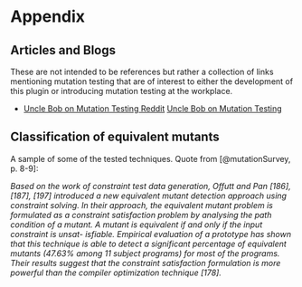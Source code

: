 # Appendix 

## Articles and Blogs

These are not intended to be references but rather a collection of links mentioning mutation testing that are of interest to either the development of this plugin or introducing mutation testing at the workplace.

 * [Uncle Bob on Mutation Testing Reddit](https://www.reddit.com/r/programming/comments/4nlstd/mutation_testing_clean_coder_blog/)
   [Uncle Bob on Mutation Testing](http://blog.cleancoder.com/uncle-bob/2016/06/10/MutationTesting.html)

## Classification of equivalent mutants

A sample of some of the tested techniques.
Quote from [@mutationSurvey, p. 8-9]:

*Based on the work of constraint test data generation, Offutt and Pan [186],
[187], [197] introduced a new equivalent mutant detection approach using
constraint solving. In their approach, the equivalent mutant problem is
formulated as a constraint satisfaction problem by analysing the path condition
of a mutant. A mutant is equivalent if and only if the input constraint is
unsat- isfiable. Empirical evaluation of a prototype has shown that this
technique is able to detect a significant percentage of equivalent mutants
(47.63% among 11 subject programs) for most of the programs. Their results
suggest that the constraint satisfaction formulation is more powerful than the
compiler optimization technique [178].*

